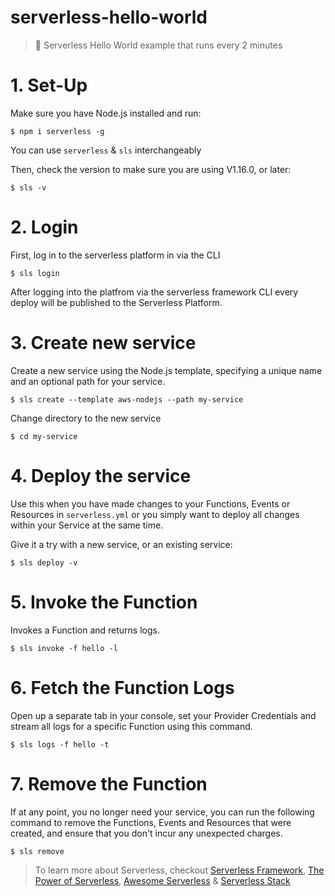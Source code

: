 # serverless-hello-world

> 🚀 Serverless Hello World example that runs every 2 minutes

# 1. Set-Up

Make sure you have Node.js installed and run:

`$ npm i serverless -g`

You can use `serverless` & `sls` interchangeably

Then, check the version to make sure you are using V1.16.0, or later:

`$ sls -v`

# 2. Login

First, log in to the serverless platform in via the CLI

`$ sls login`

After logging into the platfrom via the serverless framework CLI every deploy will be published to the Serverless Platform.

# 3. Create new service

Create a new service using the Node.js template, specifying a unique name and an optional path for your service.

`$ sls create --template aws-nodejs --path my-service`

Change directory to the new service

`$ cd my-service`

# 4. Deploy the service

Use this when you have made changes to your Functions, Events or Resources in `serverless.yml` or you simply want to deploy all changes within your Service at the same time.

Give it a try with a new service, or an existing service:

`$ sls deploy -v`

# 5. Invoke the Function

Invokes a Function and returns logs.

`$ sls invoke -f hello -l`

# 6. Fetch the Function Logs

Open up a separate tab in your console, set your Provider Credentials and stream all logs for a specific Function using this command.

`$ sls logs -f hello -t`

# 7. Remove the Function

If at any point, you no longer need your service, you can run the following command to remove the Functions, Events and Resources that were created, and ensure that you don't incur any unexpected charges.

`$ sls remove`

> To learn more about Serverless, checkout [Serverless Framework](https://serverless.com), [The Power of Serverless](https://thepowerofserverless.info), [Awesome Serverless](https://github.com/anaibol/awesome-serverless) & [Serverless Stack](https://serverless-stack.com)
